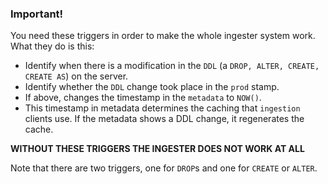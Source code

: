 ### Important!

You need these triggers in order to make the whole ingester system work.
What they do is this: 

- Identify when there is a modification in the `DDL` (a `DROP, ALTER, CREATE, CREATE AS`) on the server.
- Identify whether the `DDL` change took place in the `prod` stamp.
- If above, changes the timestamp in the `metadata` to `NOW()`.
- This timestamp in metadata determines the caching that `ingestion` clients use. If the metadata shows a DDL change, it regenerates the cache.

**WITHOUT THESE TRIGGERS THE INGESTER DOES NOT WORK AT ALL**

Note that there are two triggers, one for `DROP`s and one for `CREATE` or `ALTER`.